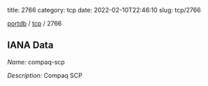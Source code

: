 title: 2766
category: tcp
date: 2022-02-10T22:46:10
slug: tcp/2766

[portdb](/) / [tcp](/category/tcp.html) / 2766


## IANA Data

_Name:_ compaq-scp

_Description:_ Compaq SCP

